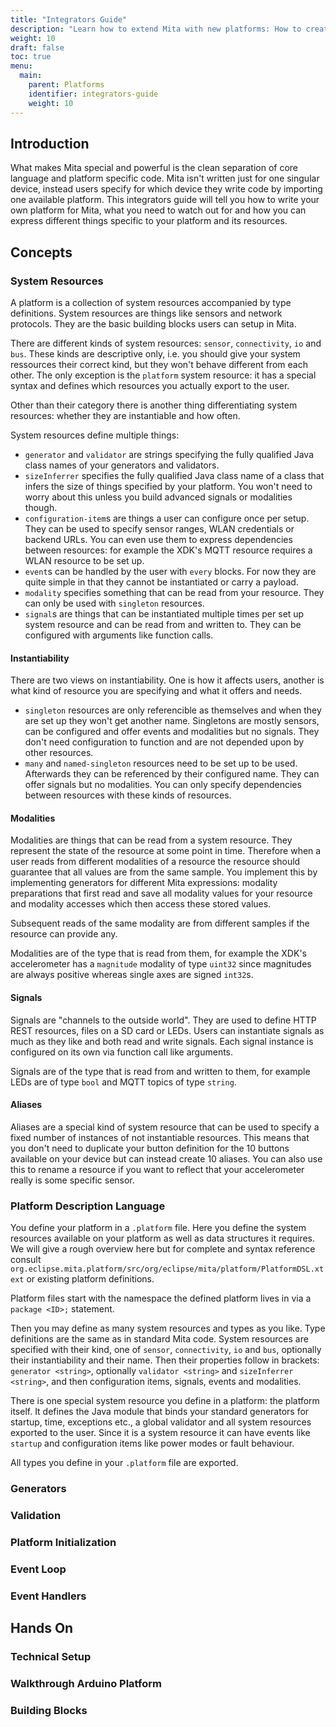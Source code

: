 ```yaml
---
title: "Integrators Guide"
description: "Learn how to extend Mita with new platforms: How to create the required Eclipse plugins, write generators and to what rules your implementation should adhere."
weight: 10
draft: false
toc: true
menu:
  main:
    parent: Platforms
    identifier: integrators-guide
    weight: 10
---
```


## Introduction

What makes Mita special and powerful is the clean separation of core language and platform specific code. Mita isn't written just for one singular device, instead users specify for which device they write code by importing one available platform. This integrators guide will tell you how to write your own platform for Mita, what you need to watch out for and how you can express different things specific to your platform and its resources.

## Concepts

### System Resources

A platform is a collection of system resources accompanied by type definitions. System resources are things like sensors and network protocols. They are the basic building blocks users can setup in Mita.

There are different kinds of system resources: `sensor`, `connectivity`, `io` and `bus`. These kinds are descriptive only, i.e. you should give your system ressources their correct kind, but they won't behave different from each other. The only exception is the `platform` system resource: it has a special syntax and defines which resources you actually export to the user.

Other than their category there is another thing differentiating system resources: whether they are instantiable and how often.

System resources define multiple things:
- `generator` and `validator` are strings specifying the fully qualified Java class names of your generators and validators.
- `sizeInferrer` specifies the fully qualified Java class name of a class that infers the size of things specified by your platform. You won't need to worry about this unless you build advanced signals or modalities though.
- `configuration-item`s are things a user can configure once per setup. They can be used to specify sensor ranges, WLAN credentials or backend URLs. You can even use them to express dependencies between resources: for example the XDK's MQTT resource requires a WLAN resource to be set up.
- `event`s can be handled by the user with `every` blocks. For now they are quite simple in that they cannot be instantiated or carry a payload.
- `modality` specifies something that can be read from your resource. They can only be used with `singleton` resources.
- `signal`s are things that can be instantiated multiple times per set up system resource and can be read from and written to. They can be configured with arguments like function calls.

#### Instantiability

There are two views on instantiability. One is how it affects users, another is what kind of resource you are specifying and what it offers and needs.

- `singleton` resources are only referencible as themselves and when they are set up they won't get another name. Singletons are mostly sensors, can be configured and offer events and modalities but no signals. They don't need configuration to function and are not depended upon by other resources.
- `many` and `named-singleton` resources need to be set up to be used. Afterwards they can be referenced by their configured name. They can offer signals but no modalities. You can only specify dependencies between resources with these kinds of resources.

#### Modalities

Modalities are things that can be read from a system resource. They represent the state of the resource at some point in time. Therefore when a user reads from different modalities of a resource the resource should guarantee that all values are from the same sample. You implement this by implementing generators for different Mita expressions: modality preparations that first read and save all modality values for your resource and modality accesses which then access these stored values.

Subsequent reads of the same modality are from different samples if the resource can provide any.

Modalities are of the type that is read from them, for example the XDK's accelerometer has a `magnitude` modality of type `uint32` since magnitudes are always positive whereas single axes are signed `int32`s.

#### Signals

Signals are "channels to the outside world". They are used to define HTTP REST resources, files on a SD card or LEDs. Users can instantiate signals as much as they like and both read and write signals. Each signal instance is configured on its own via function call like arguments.

Signals are of the type that is read from and written to them, for example LEDs are of type `bool` and MQTT topics of type `string`.

#### Aliases

Aliases are a special kind of system resource that can be used to specify a fixed number of instances of not instantiable resources. This means that you don't need to duplicate your button definition for the 10 buttons available on your device but can instead create 10 aliases. You can also use this to rename a resource if you want to reflect that your accelerometer really is some specific sensor.

### Platform Description Language
You define your platform in a `.platform` file. Here you define the system resources available on your platform as well as data structures it requires. We will give a rough overview here but for complete and syntax reference consult `org.eclipse.mita.platform/src/org/eclipse/mita/platform/PlatformDSL.xtext` or existing platform definitions.

Platform files start with the namespace the defined platform lives in via a `package <ID>;` statement.

Then you may define as many system resources and types as you like. Type definitions are the same as in standard Mita code. System resources are specified with their kind, one of `sensor`, `connectivity`, `io` and `bus`, optionally their instantiability and their name. Then their properties follow in brackets: `generator <string>`, optionally `validator <string>` and `sizeInferrer <string>`, and then configuration items, signals, events and modalities.

There is one special system resource you define in a platform: the platform itself. It defines the Java module that binds your standard generators for startup, time, exceptions etc., a global validator and all system resources exported to the user. Since it is a system resource it can have events like `startup` and configuration items like power modes or fault behaviour.

All types you define in your `.platform` file are exported.

### Generators

### Validation

### Platform Initialization

### Event Loop

### Event Handlers

## Hands On

### Technical Setup

### Walkthrough Arduino Platform

### Building Blocks
